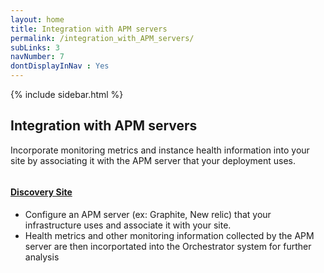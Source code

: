 ```yaml
---
layout: home
title: Integration with APM servers
permalink: /integration_with_APM_servers/
subLinks: 3
navNumber: 7
dontDisplayInNav : Yes
---
```

<div class='mainContent'>
<div class='sidebar-wrapper'>
{% include sidebar.html %}
</div>
<div class='content-area'>
<h2>Integration with APM servers</h2>
<p>
Incorporate monitoring metrics and instance health information into your site by associating it with the APM server that your deployment uses.</p>

<div class='gallerysection'>
<a rel="gallery" class="fancybox" href="/orchestrator/images/apm-stats.png">
<img src="/orchestrator/images/thumb/apm-stats.png" alt=""/>
<h4>Discovery Site</h4>
</a>

</div>
<ul>
<li>Configure an APM server (ex: Graphite, New relic) that your infrastructure uses and  associate it with your site.</li>

<li>Health metrics and other monitoring information collected by the APM server are then incorportated into the Orchestrator system for further analysis</li>
</ul>
</div>
</div>